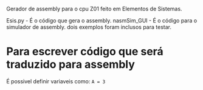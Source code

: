 Gerador de assembly para o cpu Z01 feito em Elementos de Sistemas.

Esis.py - É o código que gera o assembly. 
nasmSim_GUI - É o código para o simulador de assembly.
dois exemplos foram inclusos para testar.

# Para escrever código que será traduzido para assembly

É possivel definir variaveis como: ```A = 3```
